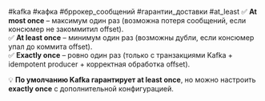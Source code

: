 #kafka #кафка #бррокер_сообщений #гарантии_доставки #at_least
✅ **At most once** – максимум один раз (возможна потеря сообщений, если консюмер не закоммитил offset).  
✅ **At least once** – минимум один раз (возможны дубли, если консюмер упал до коммита offset).  
✅ **Exactly once** – ровно один раз (только с транзакциями Kafka + idempotent producer + корректная обработка offset).

💡 **По умолчанию Kafka гарантирует at least once**, но можно настроить **exactly once** с дополнительной конфигурацией.